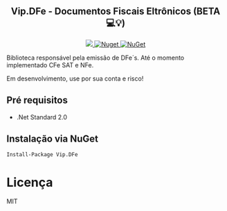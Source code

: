 
<h2 align="center"><strong>Vip.DFe</strong> - Documentos Fiscais Eltrônicos (BETA 💻💡) </h2> 

<p align="center">
  <a href="https://raw.githubusercontent.com/leandrovip/Vip.DFe/master/LICENSE">
    <img src="https://img.shields.io/github/license/leandrovip/Vip.DFe" />
  </a>
  
  <a href="https://www.nuget.org/packages/Vip.DFe/">
    <img alt="Nuget" src="https://img.shields.io/nuget/dt/Vip.DFe?label=NuGet%20downloads&style=flat-square">
  </a>
  
  <a href="https://www.nuget.org/packages/Vip.DFe/">
     <img alt="NuGet" src="https://img.shields.io/nuget/v/Vip.DFe.svg">
  </a>
</p>

Biblioteca responsável pela emissão de DFe´s. Até o momento implementado CFe SAT e NFe.

Em desenvolvimento, use por sua conta e risco!

## Pré requisitos

- .Net Standard 2.0

## Instalação via NuGet

```
Install-Package Vip.DFe
```

# Licença
MIT
